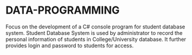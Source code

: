 # DATA-PROGRAMMING
Focus on the development of a C# console program for student database system.
Student Database System is used by administrator to record the personal information of students in College/University database. 
It further provides login and password to students for access.

